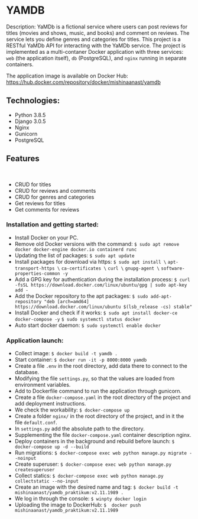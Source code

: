 # YAMDB
Description:
YaMDb is a fictional service where users can post reviews for titles (movies and shows, music, and books) and comment on reviews. The service lets you define genres and categories for titles.
​
This project is a RESTful YaMDb API for interacting with the YaMDb service. The project is implemented as a multi-contaner Docker application with three services: `web` (the application itself), `db` (PostgreSQL), and `nginx` running in separate containers.

The application image is available on Docker Hub:
https://hub.docker.com/repository/docker/mishinaanast/yamdb
​
## Technologies:
- Python 3.8.5
- Django 3.0.5
- Nginx
- Gunicorn
- PostgreSQL

## Features
​
- CRUD for titles
- CRUD for reviews and comments
- CRUD for genres and categories
- Get reviews for titles
- Get comments for reviews

### Installation and getting started:
- Install Docker on your PC.
- Remove old Docker versions with the command:
```$ sudo apt remove docker docker-engine docker.io containerd runc```
- Updating the list of packages:
```$ sudo apt update```
- Install packages for download via https:
```$ sudo apt install \```
  ```apt-transport-https \```
  ```ca-certificates \```
  ```curl \```
  ```gnupg-agent \```
  ```software-properties-common -y```
- Add a GPG key for authentication during the installation process:
```$ curl -fsSL https://download.docker.com/linux/ubuntu/gpg | sudo apt-key add -```
- Add the Docker repository to the apt packages:
```$ sudo add-apt-repository "deb [arch=amd64] https://download.docker.com/linux/ubuntu $(lsb_release -cs) stable"```
- Install Docker and check if it works:
```$ sudo apt install docker-ce docker-compose -y```
```$ sudo systemctl status docker```
- Auto start docker daemon:
```$ sudo systemctl enable docker```

### Application launch:
- Collect image:
```$ docker build -t yamdb .```
- Start container:
```$ docker run -it -p 8000:8000 yamdb```
- Create a file `````.env````` in the root directory, add data there to connect to the database.
- Modifying the file ```settings.py```, so that the values are loaded from environment variables.
- Add to Dockerfile command to run the application through gunicorn.
- Create a file ```docker-compose.yaml``` in the root directory of the project and add deployment instructions.
- We check the workability:
```$ docker-compose up```
- Create a folder ```nginx/``` in the root directory of the project, and in it the file ```default.conf```. 
- In ```settings.py``` add the absolute path to the directory.
- Supplementing the file ```docker-compose.yaml``` container description nginx.
- Deploy containers in the background and rebuild before launch:
```$ docker-compose up -d --build```
- Run migrations:
```$ docker-compose exec web python manage.py migrate --noinput```
- Create superuser:
```$ docker-compose exec web python manage.py createsuperuser```
- Collect statics:
```$ docker-compose exec web python manage.py collectstatic --no-input```
- Create an image with the desired name and tag:
```$ docker build -t mishinaanast/yamdb_praktikum:v2.11.1989 .```
- We log in through the console:
```$ winpty docker login```
- Uploading the image to DockerHub:
```$  docker push mishinaanast/yamdb_praktikum:v2.11.1989```

